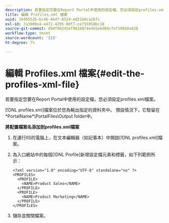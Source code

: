 ```yaml
---
description: 若要指定您要在Report Portal中使用的設定檔，您必須設定profiles.xml檔案。
title: 編輯 Profiles.xml 檔案
uuid: 3640552b-bc46-4b4f-8524-e021b0ca2bfc
exl-id: 7a3900e4-e472-4295-80f7-ce755958bc18
source-git-commit: d9df90242ef96188f4e4b5e6d04cfef196b0a628
workflow-type: tm+mt
source-wordcount: '113'
ht-degree: 7%

---
```


# 編輯 Profiles.xml 檔案{#edit-the-profiles-xml-file}

若要指定您要在Report Portal中使用的設定檔，您必須設定profiles.xml檔案。

[!DNL profiles.xml]檔案位於您為輸出指定的資料夾中。 預設情況下，它駐留在\*PortalName*\PortalFiles\Output folder中。

**將配置檔案名添加到profiles.xml檔案**

1. 在運行IIS的電腦上，在文本編輯器（如記事本）中開啟[!DNL profiles.xml]檔案。
1. 為入口網站中的每個[!DNL Profile]新增設定檔元素和標籤，如下列範例所示：

   ```
   <?xml version="1.0" encoding="UTF-8" standalone="no" ?>
   <PROFILES>
     <PROFILE>
       <NAME>Product Sales</NAME>
     </PROFILE>
     <PROFILE>
       <NAME>Product Marketing</NAME>
     </PROFILE>
   </PROFILES>
   ```

1. 儲存並關閉檔案。
